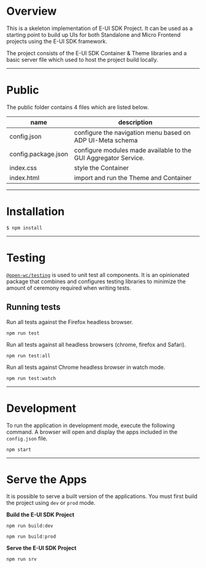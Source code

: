 
# Overview

This is a skeleton implementation of E-UI SDK Project. It can be used as a starting point to build up UIs for both Standalone and Micro Frontend projects using the E-UI SDK framework.

The project consists of the E-UI SDK Container & Theme libraries and a basic server file which used to host the project build locally.

---

# Public

The public folder contains 4 files which are listed below.

| name                | description                                                     |
|---------------------|-----------------------------------------------------------------|
| config.json         | configure the navigation menu based on ADP UI-Meta schema       |
| config.package.json | configure modules made available to the GUI Aggregator Service. |
| index.css           | style the Container                                             |
| index.html          | import and run the Theme and Container                          |

---

# Installation

`$ npm install`

---

# Testing

[`@open-wc/testing`](https://open-wc.org/docs/testing/testing-package/) is used to unit test all components. It is an opinionated package that combines and configures testing libraries to minimize the amount of ceremony required when writing tests.  

## Running tests

Run all tests against the Firefox headless browser.  

``` shell
npm run test
```

Run all tests against all headless browsers (chrome, firefox and Safari).

``` shell
npm run test:all
```

Run all tests against Chrome headless browser in watch mode.

``` shell
npm run test:watch
```

---

# Development

To run the application in development mode, execute the following command. A browser will open and display the apps included in the `config.json` file.  

```shell
npm start
```

---

# Serve the Apps

It is possible to serve a built version of the applications. You must first build the project using `dev` or `prod` mode.

**Build the E-UI SDK Project**

```shell
npm run build:dev
```

```shell
npm run build:prod
```

**Serve the E-UI SDK Project**

```shell
npm run srv
```
